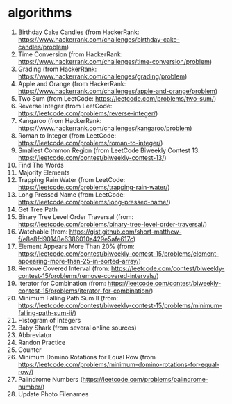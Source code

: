 # algorithms

1. Birthday Cake Candles
   (from HackerRank: https://www.hackerrank.com/challenges/birthday-cake-candles/problem)
2. Time Conversion
   (from HackerRank: https://www.hackerrank.com/challenges/time-conversion/problem)
3. Grading
   (from HackerRank: https://www.hackerrank.com/challenges/grading/problem)
4. Apple and Orange
   (from HackerRank: https://www.hackerrank.com/challenges/apple-and-orange/problem)
5. Two Sum
   (from LeetCode: https://leetcode.com/problems/two-sum/)
6. Reverse Integer
   (from LeetCode: https://leetcode.com/problems/reverse-integer/)
7. Kangaroo
   (from HackerRank: https://www.hackerrank.com/challenges/kangaroo/problem)
8. Roman to Integer
   (from LeetCode: https://leetcode.com/problems/roman-to-integer/)
9. Smallest Common Region
   (from LeetCode Biweekly Contest 13: https://leetcode.com/contest/biweekly-contest-13/)
10. Find The Words
11. Majority Elements
12. Trapping Rain Water
    (from LeetCode: https://leetcode.com/problems/trapping-rain-water/)
13. Long Pressed Name
    (from LeetCode: https://leetcode.com/problems/long-pressed-name/)
14. Get Tree Path
15. Binary Tree Level Order Traversal
    (from: https://leetcode.com/problems/binary-tree-level-order-traversal/)
16. Watchable
    (from: https://gist.github.com/short-matthew-f/e8e8fd90148e6386010a429e5afe617c)
17. Element Appears More Than 20%
    (from: https://leetcode.com/contest/biweekly-contest-15/problems/element-appearing-more-than-25-in-sorted-array/)
18. Remove Covered Interval
    (from: https://leetcode.com/contest/biweekly-contest-15/problems/remove-covered-intervals/)
19. Iterator for Combination
    (from: https://leetcode.com/contest/biweekly-contest-15/problems/iterator-for-combination/)
20. Minimum Falling Path Sum II
    (from: https://leetcode.com/contest/biweekly-contest-15/problems/minimum-falling-path-sum-ii/)
21. Histogram of Integers
22. Baby Shark
    (from several online sources)
23. Abbreviator
24. Randon Practice
25. Counter
26. Minimum Domino Rotations for Equal Row
    (from https://leetcode.com/problems/minimum-domino-rotations-for-equal-row/)
27. Palindrome Numbers
    (https://leetcode.com/problems/palindrome-number/)
28. Update Photo Filenames

